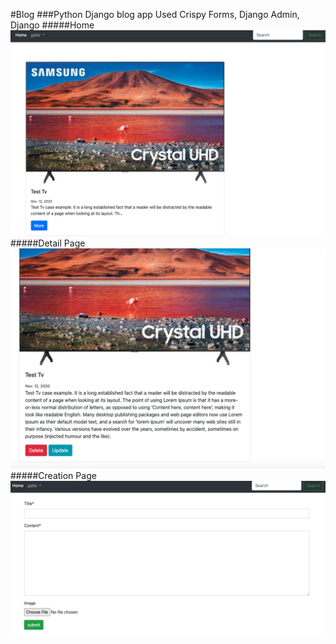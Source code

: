 #Blog
###Python Django blog app
Used Crispy Forms, Django Admin, Django 
#####Home
![](media/images/homepage.png)
#####Detail Page
![](media/images/detailpage.png)
#####Creation Page
![](media/images/creationpage.png)